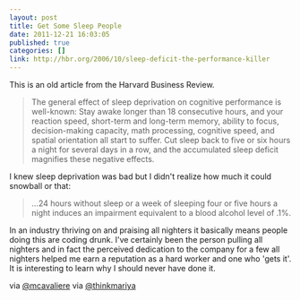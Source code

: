 ```yaml
---
layout: post
title: Get Some Sleep People
date: 2011-12-21 16:03:05
published: true
categories: []
link: http://hbr.org/2006/10/sleep-deficit-the-performance-killer
---
```


This is an old article from the Harvard Business Review.

> The general effect of sleep deprivation on cognitive performance is well-known: Stay awake longer than 18 consecutive hours, and your reaction speed, short-term and long-term memory, ability to focus, decision-making capacity, math processing, cognitive speed, and spatial orientation all start to suffer. Cut sleep back to five or six hours a night for several days in a row, and the accumulated sleep deficit magnifies these negative effects.

I knew sleep deprivation was bad but I didn't realize how much it could snowball or that:

> ...24 hours without sleep or a week of sleeping four or five hours a night induces an impairment equivalent to a blood alcohol level of .1%.

In an industry thriving on and praising all nighters it basically means people doing this are coding drunk. I've certainly been the person pulling all nighters and in fact the perceived dedication to the company for a few all nighters helped me earn a reputation as a hard worker and one who 'gets it'. It is interesting to learn why I should never have done it.

via [@mcavaliere](https://twitter.com/mcavaliere)
via [@thinkmariya](https://twitter.com/thinkmariya/status/149241324330156032)
